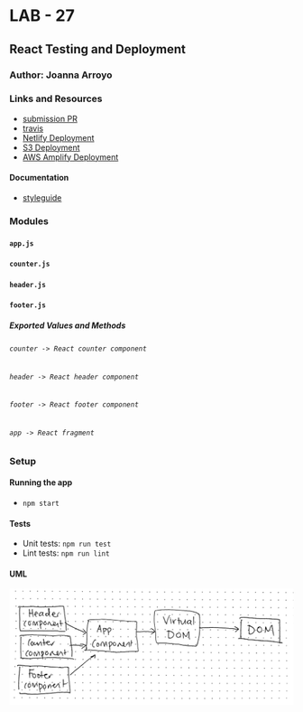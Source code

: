 # LAB - 27

## React Testing and Deployment

### Author: Joanna Arroyo

### Links and Resources
* [submission PR](https://github.com/joanna-401-advanced-javascript/lab-27-testing/pull/1)
* [travis](https://travis-ci.com/joanna-401-advanced-javascript/lab-27-testing)
* [Netlify Deployment](https://infallible-ptolemy-59e0dc.netlify.com/)
* [S3 Deployment](http://joanna-lab-27.s3-website-us-west-2.amazonaws.com/)
* [AWS Amplify Deployment](https://testing.d2ayjwiq1b0idu.amplifyapp.com/)

#### Documentation
* [styleguide](http://localhost:6060/)

### Modules
#### `app.js`
#### `counter.js`
#### `header.js`
#### `footer.js`

##### Exported Values and Methods
###### `counter -> React counter component`
###### `header -> React header component`
###### `footer -> React footer component`
###### `app -> React fragment`

### Setup
#### Running the app
* `npm start`
  
#### Tests
* Unit tests: `npm run test`
* Lint tests: `npm run lint`

#### UML
![UML Image](./assets/uml.jpg)
